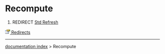 # Recompute
1.  REDIRECT [Std Refresh](Std_Refresh.md)



[<img src="images/Property.png" style="width:16px"> Redirects](Category_Redirects.md)

---
[documentation index](../README.md) > Recompute
